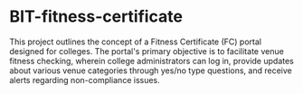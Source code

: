 # BIT-fitness-certificate
This project outlines the concept of a Fitness Certificate (FC) portal designed for colleges. The portal's primary objective is to facilitate venue fitness checking, wherein college administrators can log in, provide updates about various venue categories through yes/no type questions, and receive alerts regarding non-compliance issues.
